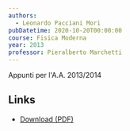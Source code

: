 ```yaml
---
authors:
  - Leonardo Pacciani Mori
pubDatetime: 2020-10-20T00:00:00
course: Fisica Moderna
year: 2013
professor: Pieralberto Marchetti
---
```


Appunti per l'A.A. 2013/2014

## Links

- [Download (PDF)](/public/notes/Fisica_Moderna_2013.pdf)
